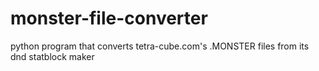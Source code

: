 # monster-file-converter
 python program that converts tetra-cube.com's .MONSTER files from its dnd statblock maker
